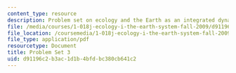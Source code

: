 ```yaml
---
content_type: resource
description: Problem set on ecology and the Earth as an integrated dynamic system.
file: /media/courses/1-018j-ecology-i-the-earth-system-fall-2009/d91196c2b3ac1d1b4bfdbc380cb641c2_MIT1_018JF09_hw3.pdf
file_location: /coursemedia/1-018j-ecology-i-the-earth-system-fall-2009/d91196c2b3ac1d1b4bfdbc380cb641c2_MIT1_018JF09_hw3.pdf
file_type: application/pdf
resourcetype: Document
title: Problem Set 3
uid: d91196c2-b3ac-1d1b-4bfd-bc380cb641c2
---
```

